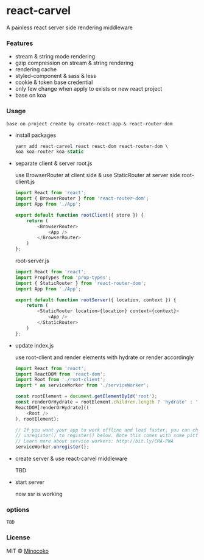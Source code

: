 # react-carvel
A painless react server side rendering middleware

### Features
* stream & string mode rendering
* gzip compression on stream & string rendering
* rendering cache
* styled-component & sass & less
* cookie & token base credential
* only few change when apply to exists or new react project
* base on koa


### Usage

    base on project create by create-react-app & react-router-dom


* install packages
    ```javascript
    yarn add react-carvel react react-dom react-router-dom \
    koa koa-router koa-static
    ```

* separate client & server root.js

    use BrowserRouter at client side & use StaticRouter at server side
    root-client.js
    ```javascript
    import React from 'react';
    import { BrowserRouter } from 'react-router-dom';
    import App from './App';

    export default function rootClient({ store }) {
        return (
            <BrowserRouter>
                <App />
            </BrowserRouter>
        )
    };
    ```

    root-server.js
    ```javascript
    import React from 'react';
    import PropTypes from 'prop-types';
    import { StaticRouter } from 'react-router-dom';
    import App from './App';

    export default function rootServer({ location, context }) {
        return (
            <StaticRouter location={location} context={context}>
                <App />
            </StaticRouter>
        )
    };

    ```
* update index.js

    use root-client and render elements with hydrate or render accordingly
    ```javascript
    import React from 'react';
    import ReactDOM from 'react-dom';
    import Root from './root-client';
    import * as serviceWorker from './serviceWorker';

    const rootElement = document.getElementById('root');
    const renderOrHydrate = rootElement.children.length ? 'hydrate' : 'render';
    ReactDOM[renderOrHydrate]((
        <Root />
    ), rootElement);

    // If you want your app to work offline and load faster, you can change
    // unregister() to register() below. Note this comes with some pitfalls.
    // Learn more about service workers: http://bit.ly/CRA-PWA
    serviceWorker.unregister();
    ```
* create server & use react-carvel middleware

    TBD

* start server

    now ssr is working

### options

    TBD

### License

  MIT © [Minocoko](mailto:minocoko@outlook.com)
